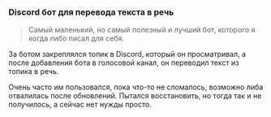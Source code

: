 ### Discord бот для перевода текста в речь

> Самый маленький, но самый полезный и лучший бот, которого я когда либо писал для себя.

За ботом закреплялся топик в Discord, который он просматривал, а после добавления бота в голосовой канал, он переводил текст из топика в речь.

Очень часто им пользовался, пока что-то не сломалось, возможно либа отвалилась после обновлений. Пытался восстановить, но тогда так и не получилось, а сейчас нет нужды просто.
